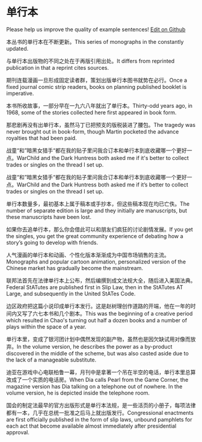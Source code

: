 # 单行本

Please help us improve the quality of example sentences! [Edit on Github](https://github.com/jiyushe/jiyu-example-sentence-source/blob/main/chinese/danxingben.md)

<p><span class="chinese">本丛书的单行本在不断更新。</span><span class="english">This series of monographs in the constantly updated.</span></p>

<p><span class="chinese">与单行本出版物的不同之处在于再版引用出处。</span><span class="english">It differs from reprinted publication in that a reprint cites sources.</span></p>

<p><span class="chinese">期刊连载漫画一旦形成固定读者群，策划出版单行本图书就势在必行。</span><span class="english">Once a fixed journal comic strip readers, books on planning published booklet is imperative.</span></p>

<p><span class="chinese">本书所收故事，一部分早在一九六八年就出了单行本。</span><span class="english">Thirty-odd years ago, in 1968, some of the stories collected here first appeared in book form.</span></p>

<p><span class="chinese">那悲剧再没有出单行本，虽然马丁已把预支的版税装进了腰包。</span><span class="english">The tragedy was never brought out in book-form, though Martin pocketed the advance royalties that had been paid.</span></p>

<p><span class="chinese">战童“和”暗黑女猎手“都在我的贴子里问我合订本和单行本到底收藏哪一个更好一点。</span><span class="english">WarChild and the Dark Huntress both asked me if it's better to collect trades or singles on the thread I set up.</span></p>

<p><span class="chinese">战童“和”暗黑女猎手“都在我的贴子里问我合订本和单行本到底收藏哪一个更好一点。</span><span class="english">WarChild and the Dark Huntress both asked me if it’s better to collect trades or singles on the thread I set up.</span></p>

<p><span class="chinese">单行本数量多，最初基本上属于稿本或手抄本，但这些稿本现在均已亡佚。</span><span class="english">The number of separate edition is large and they initially are manuscripts, but these manuscripts have been lost.</span></p>

<p><span class="chinese">如果你去追单行本，那么你会借此可以和朋友们疯狂的讨论剧情发展。</span><span class="english">If you get the singles, you get the great community experience of debating how a story’s going to develop with friends.</span></p>

<p><span class="chinese">人气漫画的单行本和动画、个性化版本渐渐成为中国市场销售的主流。</span><span class="english">Monographs and popular cartoon animation, personalized version of the Chinese market has gradually become the mainstream.</span></p>

<p><span class="chinese">联邦法首先在法律单行本上公布，然后编撰到成文法规大全，随后进入美国法典。</span><span class="english">Federal StATutes are published first in Slip Law, then in the StATutes AT Large, and subsequently in the United StATes Code.</span></p>

<p><span class="chinese">边区政府把这篇小说印成单行本发行。这是赵树理创作道路的开端，他在一年的时间内又写了六七本书和几个剧本。</span><span class="english">This was the beginning of a creative period which resulted in Chao's turning out half a dozen books and a number of plays within the space of a year.</span></p>

<p><span class="chinese">单行本里，变成了银河团计划中偶然发现的副产物，虽然也是因欠缺试用对像而放弃。</span><span class="english">In the volume version, he describes the power as a by-product discovered in the middle of the scheme, but was also casted aside due to the lack of a manageable substitute.</span></p>

<p><span class="chinese">迪亚在游戏中心电联柏鲁一幕，月刊中是拿著一个吊在半空的电话，单行本里总算改成了一个实质的电话房。</span><span class="english">When Dia calls Pearl from the Game Corner, the magazine version has Dia talking on a telephone out of nowhere. In the volume version, he is depicted inside the telephone room.</span></p>

<p><span class="chinese">国会的制定法最早的官方出版形式是单行本法规，是一些活页的小册子，每项法律都有一本，几乎在总统一批准之后马上就出版发行。</span><span class="english">Congressional enactments are first officially published in the form of slip laws, unbound pamphlets for each act that become available almost immediately after presidential approval.</span></p>

